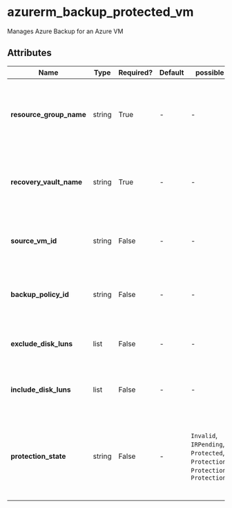 # azurerm_backup_protected_vm

Manages Azure Backup for an Azure VM

## Attributes

| Name | Type | Required? | Default  | possible values | Description |
| ---- | ---- | --------- | -------- | ----------- | ----------- |
| **resource_group_name** | string | True | -  |  -  | The name of the resource group in which to create the Recovery Services Vault. Changing this forces a new resource to be created. | 
| **recovery_vault_name** | string | True | -  |  -  | Specifies the name of the Recovery Services Vault to use. Changing this forces a new resource to be created. | 
| **source_vm_id** | string | False | -  |  -  | Specifies the ID of the VM to backup. Changing this forces a new resource to be created. | 
| **backup_policy_id** | string | False | -  |  -  | Specifies the id of the backup policy to use. Required in creation or when `protection_stopped` is not specified. | 
| **exclude_disk_luns** | list | False | -  |  -  | A list of Disks' Logical Unit Numbers(LUN) to be excluded for VM Protection. | 
| **include_disk_luns** | list | False | -  |  -  | A list of Disks' Logical Unit Numbers(LUN) to be included for VM Protection. | 
| **protection_state** | string | False | -  |  `Invalid`, `IRPending`, `Protected`, `ProtectionStopped`, `ProtectionError`, `ProtectionPaused`  | Specifies Protection state of the backup. Possible values are `Invalid`, `IRPending`, `Protected`, `ProtectionStopped`, `ProtectionError` and `ProtectionPaused`. | 

